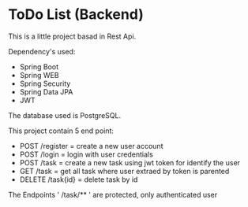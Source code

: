 # ToDo List (Backend)

This is a little project basad in Rest Api.

Dependency's used:
- Spring Boot
- Spring WEB
- Spring Security
- Spring Data JPA
- JWT

The database used is PostgreSQL.

This project contain 5 end point:
* POST /register = create a new user account 
* POST /login = login with user credentials
* POST /task = create a new task using jwt token for identify the user
* GET /task = get all task where user extraed by token is parented
* DELETE /task{id} = delete task by id

The Endpoints ' /task/** ' are protected, only authenticated user 
